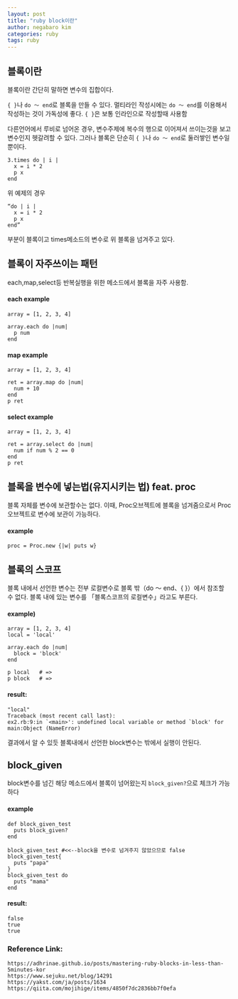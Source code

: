 ```yaml
---
layout: post
title: "ruby block이란"
author: negabaro kim
categories: ruby
tags: ruby
---
```


## 블록이란

블록이란 간단히 말하면 변수의 집합이다.

`{ }`나 `do ～ end`로 블록을 만들 수 있다.
멀티라인 작성시에는 `do ～ end`를 이용해서 작성하는 것이 가독성에 좋다.
`{ }`은 보통 인라인으로 작성할때 사용함

다른언어에서 루비로 넘어온 경우, 변수주제에 복수의 행으로 이어져서 쓰이는것을 보고 변수인지 헷갈려할 수 있다.
그러나 블록은 단순히 `{ }`나 `do ～ end`로 둘러쌓인 변수일뿐이다.

```
3.times do | i |
  x = i * 2
  p x
end
```

위 예제의 경우

```
“do | i |
  x = i * 2
  p x
end”
```

부분이 블록이고 times메소드의 변수로 위 블록을 넘겨주고 있다.

## 블록이 자주쓰이는 패턴

each,map,select등 반복실행을 위한 메소드에서 블록을 자주 사용함.

#### each example

```
array = [1, 2, 3, 4]

array.each do |num|
  p num
end
```

#### map example

```
array = [1, 2, 3, 4]

ret = array.map do |num|
  num + 10
end
p ret
```

#### select example

```
array = [1, 2, 3, 4]

ret = array.select do |num|
  num if num % 2 == 0
end
p ret
```

## 블록을 변수에 넣는법(유지시키는 법) feat. proc

블록 자체를 변수에 보관할수는 없다.
이때, Proc오브젝트에 블록을 넘겨줌으로서 Proc오브젝트로 변수에 보관이 가능하다.

#### example

```
proc = Proc.new {|w| puts w}
```

## 블록의 스코프

블록 내에서 선언한 변수는 전부 로컬변수로 블록 밖（do ～ end、{ }）에서 참조할 수 없다.
블록 내에 있는 변수를 「블록스코프의 로컬변수」라고도 부른다.

#### example)

```
array = [1, 2, 3, 4]
local = 'local'

array.each do |num|
  block = 'block'
end

p local   # =>
p block   # =>
```

#### result:

```
"local"
Traceback (most recent call last):
ex2.rb:9:in `<main>': undefined local variable or method `block' for main:Object (NameError)
```

결과에서 알 수 있듯 블록내에서 선언한 block변수는 밖에서 실행이 안된다.

## block_given

block변수를 넘긴 해당 메소드에서 블록이 넘어왔는지 `block_given?`으로 체크가 가능하다

#### example

```
def block_given_test
  puts block_given?
end

block_given_test #<<--block을 변수로 넘겨주지 않았으므로 false
block_given_test{
  puts "papa"
}
block_given_test do
  puts "mama"
end
```

#### result:

```
false
true
true
```

### Reference Link:

```
https://adhrinae.github.io/posts/mastering-ruby-blocks-in-less-than-5minutes-kor
https://www.sejuku.net/blog/14291
https://yakst.com/ja/posts/1634
https://qiita.com/mojihige/items/4850f7dc2836bb7f0efa
```
